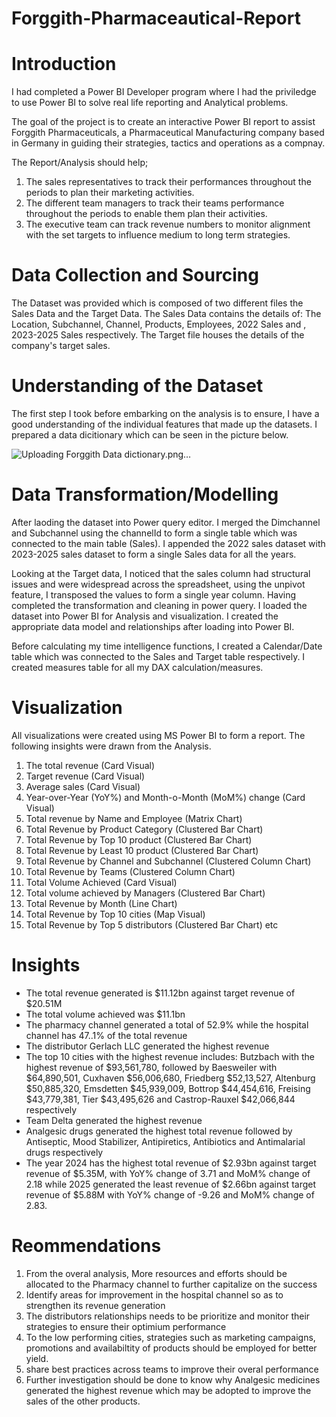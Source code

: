 # Forggith-Pharmaceautical-Report
# Introduction
I had completed a Power BI Developer program where I had the priviledge to use Power BI to solve real life reporting and Analytical problems. 

The goal of the project is to create an interactive Power BI report to assist Forggith Pharmaceuticals, a Pharmaceutical Manufacturing company based in Germany in guiding their strategies, tactics and operations as a compnay.

The Report/Analysis should help;
1. The sales representatives to track their performances throughout the periods to plan their marketing activities.
2. The different team managers to track their teams performance throughout the periods to enable them plan their activities.
3. The executive team can track revenue numbers to monitor alignment with the set targets to influence medium to long term strategies.

# Data Collection and Sourcing
The Dataset was provided which is composed of two different files the Sales Data and the Target Data. The Sales Data contains the details of: The Location, Subchannel, Channel, Products, Employees, 2022 Sales and , 2023-2025 Sales respectively. The Target file houses the details of the company's target sales. 

# Understanding of the Dataset
The first step I took before embarking on the analysis is to ensure, I have a good understanding of the individual features that made up the datasets. I prepared a data dicitionary which can be seen in the picture below.

![Uploading Forggith Data dictionary.png…]()

# Data Transformation/Modelling
After laoding the dataset into Power query editor. I merged the Dimchannel and Subchannel using the channelId to form a single table which was connected to the main table (Sales). I appended the 2022 sales dataset with 2023-2025 sales dataset to form a single Sales data for all the years.

Looking at the Target data, I noticed that the sales column had structural issues and were widespread across the spreadsheet, using the unpivot feature, I transposed the values to form a single year column.  Having completed the transformation and cleaning in power query. I loaded the dataset into Power BI for Analysis and visualization. I created the appropriate data model and relationships after loading into Power BI. 

Before calculating my time intelligence functions, I created a Calendar/Date table which was connected to the Sales and Target table respectively. I created measures table for all my DAX calculation/measures.

# Visualization
All visualizations were created using MS Power BI to form a report. The following insights were drawn from the Analysis.
1. The total revenue (Card Visual)
2. Target revenue (Card Visual)
3. Average sales (Card Visual)
4. Year-over-Year (YoY%) and Month-o-Month (MoM%) change (Card Visual)
5. Total revenue by Name and Employee (Matrix Chart)
6. Total Revenue by Product Category (Clustered Bar Chart)
7. Total Revenue by Top 10 product (Clustered Bar Chart)
8. Total Revenue by Least 10 product (Clustered Bar Chart)
9. Total Revenue by Channel and Subchannel (Clustered Column Chart)
10. Total Revenue by Teams (Clustered Column Chart)
11. Total Volume Achieved (Card Visual)
12. Total volume achieved by Managers (Clustered Bar Chart)
13. Total Revenue by Month (Line Chart)
14. Total Revenue by Top 10 cities (Map Visual)
15. Total Revenue by Top 5 distributors (Clustered Bar Chart) etc

# Insights
- The total revenue generated is $11.12bn against target revenue of $20.51M
- The total volume achieved was $11.1bn
- The pharmacy channel generated a total of 52.9% while the hospital channel has 47..1% of the total revenue
- The distributor Gerlach LLC generated the highest revenue
- The top 10 cities with the highest revenue includes: Butzbach with the highest revenue of $93,561,780, followed by Baesweiler with $64,890,501, Cuxhaven $56,006,680, Friedberg $52,13,527, Altenburg $50,885,320, Emsdetten $45,939,009, Bottrop $44,454,616,  Freising $43,779,381, Tier $43,495,626 and Castrop-Rauxel $42,066,844 respectively
- Team Delta generated the highest revenue
- Analgesic drugs generated the highest total revenue followed by Antiseptic, Mood Stabilizer, Antipiretics, Antibiotics and Antimalarial drugs respectively
- The year 2024 has the highest total revenue of $2.93bn against target revenue of $5.35M, with YoY% change of 3.71 and MoM% change of 2.18 while 2025 generated the least revenue of $2.66bn against target revenue of $5.88M with YoY% change of -9.26 and MoM% change of 2.83.

# Reommendations
1. From the overal analysis, More resources and efforts should be allocated to the Pharmacy channel to further capitalize on the success
2. Identify areas for improvement in the hospital channel so as to strengthen its revenue generation
3. The distributors relationships needs to be prioritize and monitor their strategies to ensure their optimium performance
4. To the low performing cities, strategies such as marketing campaigns, promotions and availabiltity of products should be employed for better yield.
5. share best practices across teams to improve their overal performance
6. Further investigation should be done to know why Analgesic medicines generated the highest revenue which may be adopted to improve the sales of the other products.
